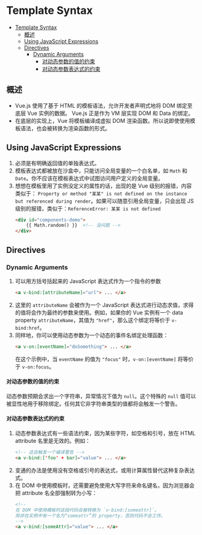 # Template Syntax


<!-- TOC -->

- [Template Syntax](#template-syntax)
    - [概述](#概述)
    - [Using JavaScript Expressions](#using-javascript-expressions)
    - [Directives](#directives)
        - [Dynamic Arguments](#dynamic-arguments)
            - [对动态参数的值的约束](#对动态参数的值的约束)
            - [对动态参数表达式的约束](#对动态参数表达式的约束)

<!-- /TOC -->


## 概述
* Vue.js 使用了基于 HTML 的模板语法，允许开发者声明式地将 DOM 绑定至底层 Vue 实例的数据。 Vue.js 正是作为 VM 层实现 DOM 和 Data 的绑定。
* 在底层的实现上，Vue 将模板编译成虚拟 DOM 渲染函数。所以说即使使用模板语法，也会被转换为渲染函数的形式。


## Using JavaScript Expressions
1. 必须是有明确返回值的单独表达式。
2. 模板表达式都被放在沙盒中，只能访问全局变量的一个白名单，如 `Math` 和 `Date`。你不应该在模板表达式中试图访问用户定义的全局变量。
3. 想想在模板里用了实例没定义的属性的话，出现的是 Vue 级别的报错，内容类似于：
`Property or method "某某" is not defined on the instance but referenced during
render`。如果可以随意引用全局变量，只会出现 JS 级别的报错，类似于：`ReferenceError:
某某 is not defined`
    ```html
    <div id="components-demo">
        {{ Math.random() }}  <!-- 没问题 -->
    </div>
    ```


## Directives
### Dynamic Arguments
1. 可以用方括号括起来的 JavaScript 表达式作为一个指令的参数
    ```html
    <a v-bind:[attributeName]="url"> ... </a>
    ```
2. 这里的 `attributeName` 会被作为一个 JavaScript 表达式进行动态求值，求得的值将会作为最终的参数来使用。例如，如果你的 Vue 实例有一个 data property `attributeName`，其值为 `"href"`，那么这个绑定将等价于 `v-bind:href`。
3. 同样地，你可以使用动态参数为一个动态的事件名绑定处理函数：
    ```html
    <a v-on:[eventName]="doSomething"> ... </a>
    ```
    在这个示例中，当 `eventName` 的值为 `"focus"` 时，`v-on:[eventName]` 将等价于 `v-on:focus`。

#### 对动态参数的值的约束
动态参数预期会求出一个字符串，异常情况下值为 `null`。这个特殊的 `null` 值可以被显性地用于移除绑定。任何其它非字符串类型的值都将会触发一个警告。

#### 对动态参数表达式的约束
1. 动态参数表达式有一些语法约束，因为某些字符，如空格和引号，放在 HTML attribute 名里是无效的。例如：
    ```html
    <!-- 这会触发一个编译警告 -->
    <a v-bind:['foo' + bar]="value"> ... </a>
    ```
2. 变通的办法是使用没有空格或引号的表达式，或用计算属性替代这种复杂表达式。
3. 在 DOM 中使用模板时，还需要避免使用大写字符来命名键名，因为浏览器会把 attribute 名全部强制转为小写：
    ```html
    <!--
    在 DOM 中使用模板时这段代码会被转换为 `v-bind:[someattr]`。
    除非在实例中有一个名为“someattr”的 property，否则代码不会工作。
    -->
    <a v-bind:[someAttr]="value"> ... </a>
    ```